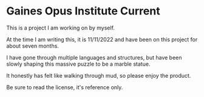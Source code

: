# Gaines Opus Institute Current

This is a project I am working on by myself. 

At the time I am writing this, it is 11/11/2022 and have been on this project for about seven months. 

I have gone through multiple languages and structures, but have been slowly shaping this massive puzzle to be a marble statue. 

It honestly has felt like walking through mud, so please enjoy the product. 

Be sure to read the license, it's reference only.